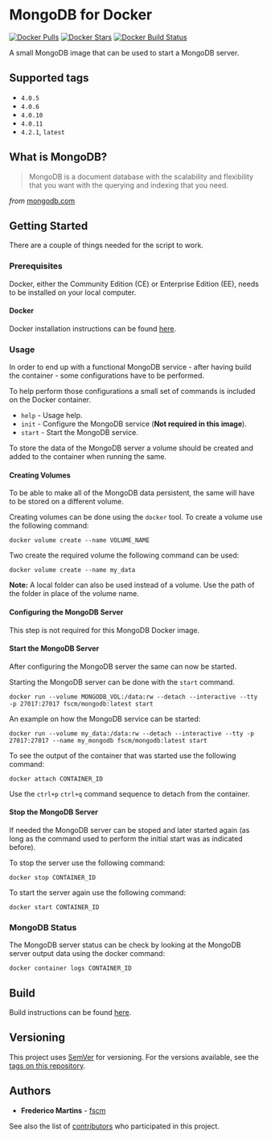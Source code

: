 # MongoDB for Docker

[![Docker Pulls](https://img.shields.io/docker/pulls/fscm/mongodb.svg?color=black&logo=docker&logoColor=white&style=flat-square)](https://hub.docker.com/r/fscm/mongodb)
[![Docker Stars](https://img.shields.io/docker/stars/fscm/mongodb.svg?color=black&logo=docker&logoColor=white&style=flat-square)](https://hub.docker.com/r/fscm/mongodb)
[![Docker Build Status](https://img.shields.io/docker/cloud/build/fscm/mongodb.svg?color=black&logo=docker&logoColor=white&style=flat-square)](https://hub.docker.com/r/fscm/mongodb)

A small MongoDB image that can be used to start a MongoDB server.

## Supported tags

- `4.0.5`
- `4.0.6`
- `4.0.10`
- `4.0.11`
- `4.2.1`, `latest`

## What is MongoDB?

> MongoDB is a document database with the scalability and flexibility that you want with the querying and indexing that you need.

*from* [mongodb.com](https://www.mongodb.com/what-is-mongodb)

## Getting Started

There are a couple of things needed for the script to work.

### Prerequisites

Docker, either the Community Edition (CE) or Enterprise Edition (EE), needs to
be installed on your local computer.

#### Docker

Docker installation instructions can be found
[here](https://docs.docker.com/install/).

### Usage

In order to end up with a functional MongoDB service - after having build
the container - some configurations have to be performed.

To help perform those configurations a small set of commands is included on the
Docker container.

- `help` - Usage help.
- `init` - Configure the MongoDB service (__Not required in this image__).
- `start` - Start the MongoDB service.

To store the data of the MongoDB server a volume should be created and added
to the container when running the same.

#### Creating Volumes

To be able to make all of the MongoDB data persistent, the same will have to
be stored on a different volume.

Creating volumes can be done using the `docker` tool. To create a volume use
the following command:

```
docker volume create --name VOLUME_NAME
```

Two create the required volume the following command can be used:

```
docker volume create --name my_data
```

**Note:** A local folder can also be used instead of a volume. Use the path of
the folder in place of the volume name.

#### Configuring the MongoDB Server

This step is not required for this MongoDB Docker image.

#### Start the MongoDB Server

After configuring the MongoDB server the same can now be started.

Starting the MongoDB server can be done with the `start` command.

```
docker run --volume MONGODB_VOL:/data:rw --detach --interactive --tty -p 27017:27017 fscm/mongodb:latest start
```

An example on how the MongoDB service can be started:

```
docker run --volume my_data:/data:rw --detach --interactive --tty -p 27017:27017 --name my_mongodb fscm/mongodb:latest start
```

To see the output of the container that was started use the following command:

```
docker attach CONTAINER_ID
```

Use the `ctrl+p` `ctrl+q` command sequence to detach from the container.

#### Stop the MongoDB Server

If needed the MongoDB server can be stoped and later started again (as long as
the command used to perform the initial start was as indicated before).

To stop the server use the following command:

```
docker stop CONTAINER_ID
```

To start the server again use the following command:

```
docker start CONTAINER_ID
```

### MongoDB Status

The MongoDB server status can be check by looking at the MongoDB server output
data using the docker command:

```
docker container logs CONTAINER_ID
```

## Build

Build instructions can be found
[here](https://github.com/fscm/docker-mongodb/blob/master/README.build.md).

## Versioning

This project uses [SemVer](http://semver.org/) for versioning. For the versions
available, see the [tags on this repository](https://github.com/fscm/docker-mongodb/tags).

## Authors

* **Frederico Martins** - [fscm](https://github.com/fscm)

See also the list of [contributors](https://github.com/fscm/docker-mongodb/contributors)
who participated in this project.
